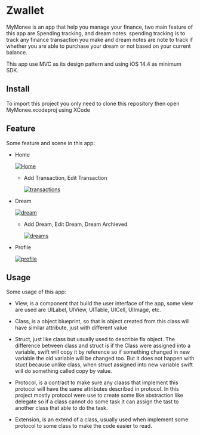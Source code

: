 # Zwallet

MyMonee is an app that help you manage your finance, two main feature of this app are Spending tracking, and dream notes. spending tracking is to track any finance transaction you make and dream notes are note to track if whether you are able to purchase your dream or not based on your current balance.

This app use MVC as its design pattern and using iOS 14.4 as minimum SDK.

## Install

To import this project you only need to clone this repository then open MyMonee.xcodeproj using XCode

## Feature

Some feature and scene in this app:

* Home

    [![Home](https://i.postimg.cc/Yq9RffTM/simulator-screenshot-5799-E74-F-8-EEF-4-D16-9-EED-36-E34700-A111.png)](Home)

    * Add Transaction, Edit Transaction

        [![transactions](https://i.postimg.cc/J0BnMFGR/Screen-Shot-2021-06-01-at-16-26-03.png)](Homes)

* Dream

    [![dream](https://i.postimg.cc/9QBy6D6J/simulator-screenshot-52-A4116-E-628-F-446-B-A5-CC-A38-DB6-F4-F414.png)](Dream)

    * Add Dream, Edit Dream, Dream Archieved

        [![dreams](https://i.postimg.cc/0QGvnqMM/Screen-Shot-2021-06-01-at-16-31-58.png)](Dreams)

* Profile

    [![profile](https://i.postimg.cc/65t3DMBx/simulator-screenshot-39-F402-C1-3096-4-E4-F-A9-DB-7-F6-D580-C2-BC9.png)](Profile)


## Usage
Some usage of this app:

* View, is a component that build the user interface of the app, some view are used are UILabel, UIView, UITable, UICell, UIImage, etc.

* Class, is a object blueprint, so that is object created from this class will have similar attribute, just with different value

* Struct, just like class but usually used to describie fix object. The difference between class and struct is if the Class were assigned into a variable, swift will copy it by reference so if something changed in new variable the old variable will be changed too. But it does not happen with stuct because unlike class, when struct assigned into new variable swift will do something called copy by value.

* Protocol, is a contract to make sure any claass that implement this protocol will have the same attributes described in protocol. In this project mostly protocol were use to create some like abstraction like delegate so if a class cannot do some task it can assign the tast to another class that able to do the task.

* Extension, is an extend of a class, usually used when implement some protocol to some class to make the code easier to read.